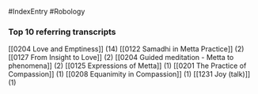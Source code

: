 #IndexEntry #Robology

### Top 10 referring transcripts
[[0204 Love and Emptiness]] (14)
[[0122 Samadhi in Metta Practice]] (2)
[[0127 From Insight to Love]] (2)
[[0204 Guided meditation - Metta to phenomena]] (2)
[[0125 Expressions of Metta]] (1)
[[0201 The Practice of Compassion]] (1)
[[0208 Equanimity in Compassion]] (1)
[[1231 Joy (talk)]] (1)

